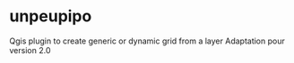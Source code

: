 unpeupipo
=========

Qgis plugin to create generic or dynamic grid from a layer
Adaptation pour version 2.0
